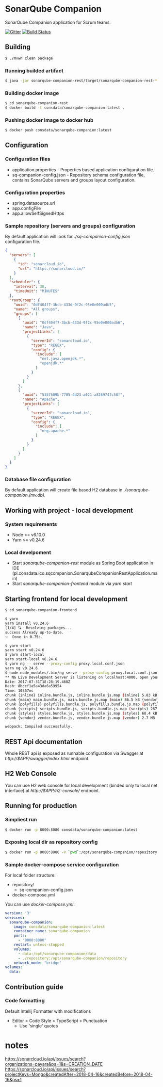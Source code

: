 # SonarQube Companion

SonarQube Companion application for Scrum teams.

[![Gitter](https://badges.gitter.im/Consdata/sonarqube-companion.svg)](https://gitter.im/Consdata/sonarqube-companion?utm_source=badge&utm_medium=badge&utm_campaign=pr-badge)
[![Build Status](https://travis-ci.org/Consdata/sonarqube-companion.svg?branch=master)](https://travis-ci.org/Consdata/sonarqube-companion)

## Building

```bash
$ ./mvwn clean package
```

### Running builded artifact

```bash
$ java -jar sonarqube-companion-rest/target/sonarqube-companion-rest-*.jar
```

### Building docker image

```bash
$ cd sonarqube-companion-rest
$ docker build -t consdata/sonarqube-companion:latest .
```

### Pushing docker image to docker hub

```bash
$ docker push consdata/sonarqube-companion:latest
```

## Configuration

### Configuration files

- application.properties - Properties based application configuration file.
- sq-companion-config.json - Repository schema configuration file, contains SonarQube servers and groups layout configuration.

### Configuration properties

- spring.datasource.url
- app.configFile
- app.allowSelfSignedHttps

### Sample repository (servers and groups) configuration

By default application will look for _./sq-companion-config.json_ configuration file. 

```json
{
  "servers": [
    {
      "id": "sonarcloud.io",
      "url": "https://sonarcloud.io/"
    }
  ],
  "scheduler": {
    "interval": 30,
    "timeUnit": "MINUTES"
  },
  "rootGroup": {
    "uuid": "0df404f7-3bcb-433d-9f2c-95e0e000adb5",
    "name": "All groups",
    "groups": [
      {
        "uuid": "0df404f7-3bcb-433d-9f2c-95e0e000adb6",
        "name": "Java",
        "projectLinks": [
          {
            "serverId": "sonarcloud.io",
            "type": "REGEX",
            "config": {
              "include": [
                "net.java.openjdk.*",
                "openjdk.*"
              ]
            }
          }
        ]
      },
      {
        "uuid": "5357609b-7705-4d23-a021-a8289747c58f",
        "name": "Apache",
        "projectLinks": [
          {
            "serverId": "sonarcloud.io",
            "type": "REGEX",
            "config": {
              "include": [
                "org.apache.*"
              ]
            }
          }
        ]
      }
    ]
  }
}
```

### Database file configuration

By default application will create file based H2 database in _./sonarqube-companion.(mv.db)_.

## Working with project - local development

### System requirements

- Node >= v6.10.0
- Yarn >= v0.24.6

### Local develpoment

- Start _sonarqube-companion-rest_ module as Spring Boot application in IDE (pl.consdata.ico.sqcompanion.SonarqubeCompanionRestApplication.main)
- Start _sonarqube-companion-frontend_ module via _yarn start_

## Starting frontend for local development

```bash
$ cd sonarqube-companion-frontend

$ yarn
yarn install v0.24.6
[1/4] 🔍  Resolving packages...
success Already up-to-date.
✨  Done in 0.75s.

$ yarn start
yarn start v0.24.6
$ yarn start-local 
yarn start-local v0.24.6
$ yarn ng -- serve --proxy-config proxy.local.conf.json 
yarn ng v0.24.6
$ node node_modules/.bin/ng serve --proxy-config proxy.local.conf.json
** NG Live Development Server is listening on localhost:4000, open your browser on http://localhost:4000 **
Date: 2017-07-31T18:28:19.468Z                                                          
Hash: 8bccf1a5a43da6a59954
Time: 10357ms
chunk {inline} inline.bundle.js, inline.bundle.js.map (inline) 5.83 kB [entry] [rendered]
chunk {main} main.bundle.js, main.bundle.js.map (main) 86.5 kB {vendor} [initial] [rendered]
chunk {polyfills} polyfills.bundle.js, polyfills.bundle.js.map (polyfills) 202 kB {inline} [initial] [rendered]
chunk {scripts} scripts.bundle.js, scripts.bundle.js.map (scripts) 267 kB {inline} [initial] [rendered]
chunk {styles} styles.bundle.js, styles.bundle.js.map (styles) 68.4 kB {inline} [initial] [rendered]
chunk {vendor} vendor.bundle.js, vendor.bundle.js.map (vendor) 2.7 MB [initial] [rendered]

webpack: Compiled successfully.
```

## REST Api documentation

Whole REST api is exposed as runnable configuration via Swagger at _http://$APP/swagger/index.html_ endpoint.

## H2 Web Console

You can use H2 web console for local development (binded only to local net interface) at _http://$APP/h2-console/_ endpoint.

## Running for production

### Simpliest run

```bash
$ docker run -p 8000:8080 consdata/sonarqube-companion:latest
```

### Exposing local dir as repository config

```bash
$ docker run -p 8000:8080 -v `pwd`:/opt/sonarqube-companion/repository consdata/sonarqube-companion:latest
```

### Sample docker-compose service configuration

For local folder structure:

- repository/
  - sq-companion-config.json
- docker-compose.yml

You can use _docker-compose.yml_:

```yml
version: '3'
services:
  sonarqube-companion:
    image: consdata/sonarqube-companion:latest
    container_name: sonarqube-companion
    ports:
      - "8000:8080"
    restart: unless-stopped
    volumes:
      - data:/opt/sonarqube-companion/data
      - ./repository:/opt/sonarqube-companion/repository
    network_mode: "bridge"
volumes:
  data:
```

## Contribution guide

### Code formatting

Default Intellij Formatter with modifications
- Editor > Code Style > TypeScript > Punctuation
  - Use 'single' quotes


# notes

https://sonarcloud.io/api/issues/search?organizations=payara&ps=1&s=CREATION_DATE
https://sonarcloud.io/api/issues/search?projectKeys=Mongo&createdAfter=2018-04-16&createdBefore=2018-04-16&ps=1